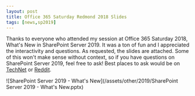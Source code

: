 ```yaml
---
layout: post
title: Office 365 Saturday Redmond 2018 Slides
tags: [news,sp2019]
---
```


Thanks to everyone who attended my session at Office 365 Saturday 2018, What's New in SharePoint Server 2019. It was a ton of fun and I appreciated the interactivity and questions. As requested, the slides are attached. Some of this won't make sense without context, so if you have questions on SharePoint Server 2019, feel free to ask! Best places to ask would be on [TechNet](https://social.technet.microsoft.com/Forums/sharepoint/en-US/home?forum=SP2019) or [Reddit](http://reddit.com/r/sharepoint).

![SharePoint Server 2019 - What's New](/assets/other/2019/SharePoint Server 2019 - What's New.pptx)